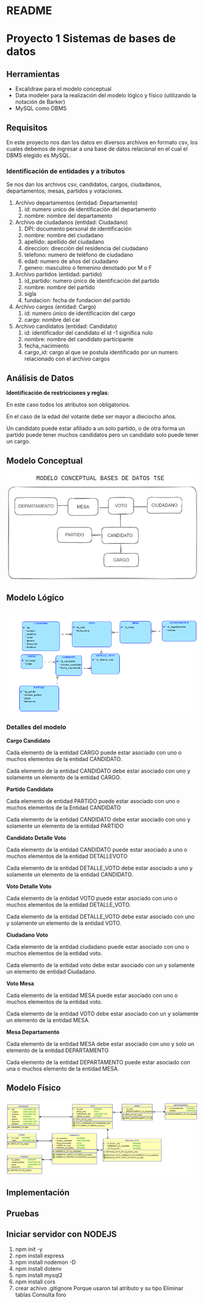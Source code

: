 # README

# Proyecto 1 Sistemas de bases de datos

## Herramientas

- Excalidraw para el modelo conceptual
- Data modeler para la realización del modelo lógico y físico (utilizando la notación de Barker)
- MySQL como DBMS

## Requisitos

En este proyecto nos dan los datos en diversos archivos en formato csv, los cuales debemos de ingresar a una base de datos relacional en el cual el DBMS elegido es MySQL.

### Identificación de entidades y a tributos

Se nos dan los archivos csv, candidatos, cargos, ciudadanos, departamentos, mesas,  partidos y votaciones.

1. Archivo departamentos (entidad: Departamento)
    1. id: numero unico de identificación del departamento
    2. nombre: nombre del departamento
2. Archivo de ciudadanos (entidad: Ciudadano)
    1. DPI: documento personal de identificación 
    2. nombre: nombre del ciudadano
    3. apellido: apellido del ciudadano
    4. direccion: dirección del residencia del ciudadano
    5. telefono: numero de teléfono de ciudadano
    6. edad: numero de años del ciudadano
    7. genero: masculino o femenino  denotado por M o F
3.  Archivo partidos (entidad: partido)
    1. id_partido: numero único de identificación del partido
    2. nombre: nombre del partido
    3. sigla
    4. fundacion: fecha de fundacion del partido
4. Archivo cargos (entidad: Cargo)
    1. id: numero único de identificación del cargo
    2. cargo: nombre del car 
5. Archivo candidatos (entidad: Candidato)
    1. id: identificador del candidato el id -1 significa nulo
    2. nombre: nombre del candidato participante
    3. fecha_nacimiento
    4. cargo_id: cargo al que se postula identificado por un numero relacionado con el archivo cargos

## Análisis de Datos

**Identificación de restricciones y reglas**:

En este caso todos los atributos son obligatorios. 

En el caso de la edad del votante debe ser mayor a dieciocho años.

Un candidato puede estar afiliado a un solo partido, o de otra forma un partido puede tener muchos candidatos pero un candidato solo puede tener un cargo.

## Modelo Conceptual

![Modelo_conceptual.png](README%2043b1224bc56d42298844b712fdccdb74/Modelo_conceptual.png)

## Modelo Lógico

![Modelo_logico.png](README%2043b1224bc56d42298844b712fdccdb74/Modelo_logico.png)

### Detalles del modelo

****************Cargo Candidato****************

Cada elemento de la entidad CARGO puede estar asociado con uno o muchos elementos  de la entidad CANDIDATO.

Cada elemento de la entidad CANDIDATO  debe estar asociado con uno y solamente un elemento de la entidad CARGO.

**********************************Partido Candidato**********************************

Cada elemento de entidad PARTIDO puede estar asociado con uno o muchos elementos de la Entidad CANDIDATO

Cada elemento de la entidad CANDIDATO debe estar asociado con uno y solamente un elemento de la entidad PARTIDO

**Candidato Detalle Voto**

Cada elemento de la entidad CANDIDATO puede estar asociado a uno o muchos elementos de la entidad DETALLEVOTO

Cada elemento de la entidad DETALLE_VOTO debe estar asociado a uno y solamente un elemento de la entidad CANDIDATO.

**********************************Voto Detalle Voto**********************************

Cada elemento de la entidad VOTO puede estar asociado con uno o muchos elementos de la entidad DETALLE_VOTO.

Cada elemento de la entidad DETALLE_VOTO debe estar asociado con uno y solamente un elemento de la entidad VOTO. 

********************Ciudadano Voto********************

Cada elemento de la entidad ciudadano puede estar asociado con  uno o muchos elementos de la entidad voto.

Cada elemento de la entidad voto debe estar asociado con un y solamente un elemento de entidad Ciudadano.

******************Voto Mesa******************

Cada elemento de la entidad MESA puede estar asociado con uno o muchos elementos de la entidad voto.

Cada elemento de la entidad VOTO debe estar asociado con un y solamente un elemento de la entidad MESA.

**************************Mesa Departamento**************************

Cada elemento de la entidad MESA debe estar asociado con uno y solo un elemento de la entidad DEPARTAMENTO

Cada elemento de la entidad DEPARTAMENTO puede estar asociado con una o muchos elemento de la entidad MESA.

## Modelo Físico

![Modelo_fisico.png](README%2043b1224bc56d42298844b712fdccdb74/Modelo_fisico.png)

## Implementación

## Pruebas

## Iniciar servidor con NODEJS
1. npm init -y
2. npm install express
3. npm install nodemon -D
4. npm install dotenv
5. npm install mysql2
6. npm install cors
7. crear achivo .gitignore
Porque usaron tal atributo y su tipo
Eliminar tablas 
Consulta foro